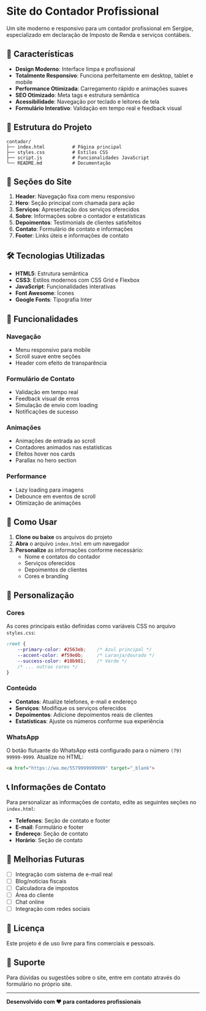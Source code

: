 # Site do Contador Profissional

Um site moderno e responsivo para um contador profissional em Sergipe, especializado em declaração de Imposto de Renda e serviços contábeis.

## 🚀 Características

- **Design Moderno**: Interface limpa e profissional
- **Totalmente Responsivo**: Funciona perfeitamente em desktop, tablet e mobile
- **Performance Otimizada**: Carregamento rápido e animações suaves
- **SEO Otimizado**: Meta tags e estrutura semântica
- **Acessibilidade**: Navegação por teclado e leitores de tela
- **Formulário Interativo**: Validação em tempo real e feedback visual

## 📁 Estrutura do Projeto

```
contador/
├── index.html          # Página principal
├── styles.css          # Estilos CSS
├── script.js           # Funcionalidades JavaScript
└── README.md           # Documentação
```

## 🎨 Seções do Site

1. **Header**: Navegação fixa com menu responsivo
2. **Hero**: Seção principal com chamada para ação
3. **Serviços**: Apresentação dos serviços oferecidos
4. **Sobre**: Informações sobre o contador e estatísticas
5. **Depoimentos**: Testimonials de clientes satisfeitos
6. **Contato**: Formulário de contato e informações
7. **Footer**: Links úteis e informações de contato

## 🛠️ Tecnologias Utilizadas

- **HTML5**: Estrutura semântica
- **CSS3**: Estilos modernos com CSS Grid e Flexbox
- **JavaScript**: Funcionalidades interativas
- **Font Awesome**: Ícones
- **Google Fonts**: Tipografia Inter

## 📱 Funcionalidades

### Navegação
- Menu responsivo para mobile
- Scroll suave entre seções
- Header com efeito de transparência

### Formulário de Contato
- Validação em tempo real
- Feedback visual de erros
- Simulação de envio com loading
- Notificações de sucesso

### Animações
- Animações de entrada ao scroll
- Contadores animados nas estatísticas
- Efeitos hover nos cards
- Parallax no hero section

### Performance
- Lazy loading para imagens
- Debounce em eventos de scroll
- Otimização de animações

## 🚀 Como Usar

1. **Clone ou baixe** os arquivos do projeto
2. **Abra** o arquivo `index.html` em um navegador
3. **Personalize** as informações conforme necessário:
   - Nome e contatos do contador
   - Serviços oferecidos
   - Depoimentos de clientes
   - Cores e branding

## 🎯 Personalização

### Cores
As cores principais estão definidas como variáveis CSS no arquivo `styles.css`:

```css
:root {
    --primary-color: #2563eb;    /* Azul principal */
    --accent-color: #f59e0b;     /* Laranja/dourado */
    --success-color: #10b981;    /* Verde */
    /* ... outras cores */
}
```

### Conteúdo
- **Contatos**: Atualize telefones, e-mail e endereço
- **Serviços**: Modifique os serviços oferecidos
- **Depoimentos**: Adicione depoimentos reais de clientes
- **Estatísticas**: Ajuste os números conforme sua experiência

### WhatsApp
O botão flutuante do WhatsApp está configurado para o número `(79) 99999-9999`. Atualize no HTML:

```html
<a href="https://wa.me/5579999999999" target="_blank">
```

## 📞 Informações de Contato

Para personalizar as informações de contato, edite as seguintes seções no `index.html`:

- **Telefones**: Seção de contato e footer
- **E-mail**: Formulário e footer
- **Endereço**: Seção de contato
- **Horário**: Seção de contato

## 🔧 Melhorias Futuras

- [ ] Integração com sistema de e-mail real
- [ ] Blog/notícias fiscais
- [ ] Calculadora de impostos
- [ ] Área do cliente
- [ ] Chat online
- [ ] Integração com redes sociais

## 📄 Licença

Este projeto é de uso livre para fins comerciais e pessoais.

## 🤝 Suporte

Para dúvidas ou sugestões sobre o site, entre em contato através do formulário no próprio site.

---

**Desenvolvido com ❤️ para contadores profissionais** 